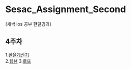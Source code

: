 # Sesac_Assignment_Second
(새싹 ios 공부 한달경과)

## 4주차
1.[환율계산기](https://github.com/WooseokJ/Sesac_Assignment_Second/blob/main/문법2.playground/Pages/환율계산기.xcplaygroundpage/Contents.swift)<br>
2.[웹뷰](https://github.com/WooseokJ/Sesac_Assignment_Second/tree/main/NetworkBasic/NetworkBasic)
3.[로또](https://github.com/WooseokJ/Sesac_Assignment_Second/tree/main/NetworkBasic/NetworkBasic)
